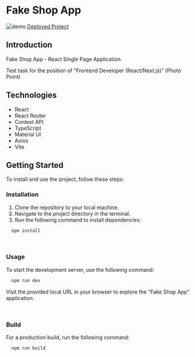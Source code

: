 # Fake Shop App

![demo](https://github.com/user-attachments/assets/f02805d3-237a-4205-a532-f6d3c7a1872c)
[Deployed Project](https://fake-shop-app-three.vercel.app)

## Introduction

Fake Shop App - React Single Page Application.

Test task for the position of "Frontend Developer (React/Next.js)" (Photo Point)

## Technologies

- React
- React Router
- Context API
- TypeScript
- Material UI
- Axios
- Vite

## Getting Started

To install and use the project, follow these steps:

### Installation

1. Clone the repository to your local machine.
2. Navigate to the project directory in the terminal.
3. Run the following command to install dependencies:

```sh
  npm install
```

<br/>

### Usage

To start the development server, use the following command:

```sh
  npm run dev
```

Visit the provided local URL in your browser to explore the "Fake Shop App" application.

<br/>

### Build

For a production build, run the following command:

```sh
  npm run build
```

